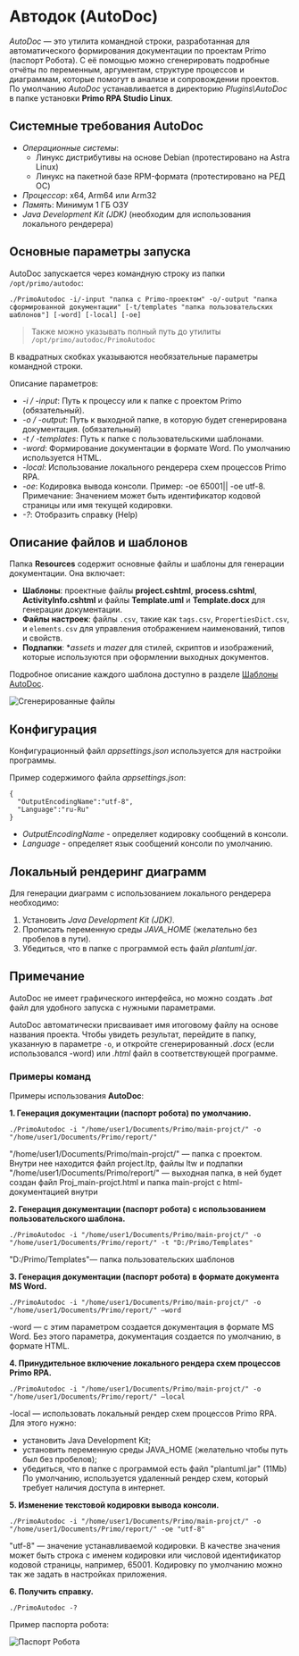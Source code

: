 # Автодок (AutoDoc)

*AutoDoc* — это утилита командной строки, разработанная для автоматического формирования документации по проектам Primo (паспорт Робота).
С её помощью можно сгенерировать подробные отчёты по переменным, аргументам, структуре процессов и диаграммам, которые помогут в анализе и сопровождении проектов.
По умолчанию *AutoDoc* устанавливается в директорию *Plugins\AutoDoc* в папке установки **Primo RPA Studio Linux**.

## Системные требования AutoDoc

- *Операционные системы*:
  - Линукс дистрибутивы на основе Debian (протестировано на Astra Linux)
  - Линукс на пакетной базе RPM-формата (протестировано на РЕД OC)
- *Процессор*: x64, Arm64 или Arm32
- *Память*: Минимум 1 ГБ ОЗУ
- *Java Development Kit (JDK)* (необходим для использования локального рендерера)


## Основные параметры запуска

AutoDoc запускается через командную строку из папки `/opt/primo/autodoc`:

```
./PrimoAutodoc -i/-input "папка с Primo-проектом" -o/-output "папка сформированной документации" [-t/templates "папка пользовательских шаблонов"] [-word] [-local] [-oe]
```
>Также можно указывать полный путь до утилиты `/opt/primo/autodoc/PrimoAutodoc`

В квадратных скобках указываются необязательные параметры командной строки.

Описание параметров:
- *-i / -input*: Путь к процессу или к папке с проектом Primo (обязательный).
- *-o / -output*: Путь к выходной папке, в которую будет сгенерирована документация. (обязательный)
- *-t / -templates*: Путь к папке с пользовательскими шаблонами.
- *-word*: Формирование документации в формате Word. По умолчанию используется HTML.
- *-local*: Использование локального рендерера схем процессов Primo RPA.
- *-oe*: Кодировка вывода консоли. Пример: -oe 65001|| -oe utf-8. Примечание: Значением может быть идентификатор кодовой страницы или имя текущей кодировки.
- *-?*: Отобразить справку (Help)


## Описание файлов и шаблонов

Папка **Resources** содержит основные файлы и шаблоны для генерации документации. Она включает:

- **Шаблоны**: проектные файлы **project.cshtml**, **process.cshtml**, **ActivityInfo.cshtml** и файлы **Template.uml** и **Template.docx** для генерации документации.
- **Файлы настроек**: файлы `.csv`, такие как `tags.csv`, `PropertiesDict.csv`, и `elements.csv` для управления отображением наименований, типов и свойств.
- **Подпапки**: **assets* и *mazer* для стилей, скриптов и изображений, которые используются при оформлении выходных документов.

Подробное описание каждого шаблона доступно в разделе [Шаблоны AutoDoc](https://docs.primo-rpa.ru/primo-rpa/primo-rpa-studio/tools/autodoc/autodoc_templ_all).

![Сгенерированные файлы](../../../.gitbook/assets1/autodoc_files.png)

## Конфигурация

Конфигурационный файл *appsettings.json* используется для настройки программы.

Пример содержимого файла *appsettings.json*:

```
{
  "OutputEncodingName":"utf-8",
  "Language":"ru-Ru"
}
```

- *OutputEncodingName* - определяет кодировку сообщений в консоли.
- *Language* - определяет язык сообщений консоли по умолчанию.

## Локальный рендеринг диаграмм

Для генерации диаграмм с использованием локального рендерера необходимо:
1. Установить *Java Development Kit (JDK)*.
2. Прописать переменную среды *JAVA_HOME* (желательно без пробелов в пути).
3. Убедиться, что в папке с программой есть файл *plantuml.jar*.

## Примечание

AutoDoc не имеет графического интерфейса, но можно создать *.bat* файл для удобного запуска с нужными параметрами.

AutoDoc автоматически присваивает имя итоговому файлу на основе названия проекта.
Чтобы увидеть результат, перейдите в папку, указанную в параметре `-o`, и откройте сгенерированный *.docx* (если использовался -word) или *.html* файл в соответствующей программе.

### Примеры команд

Примеры использования **AutoDoc**:

**1. Генерация документации (паспорт робота) по умолчанию.**

```
./PrimoAutodoc -i "/home/user1/Documents/Primo/main-projct/" -o "/home/user1/Documents/Primo/report/"
```
"/home/user1/Documents/Primo/main-projct/" — папка с проектом. Внутри нее находится файл project.ltp, файлы ltw и подпапки
"/home/user1/Documents/Primo/report/" — выходная папка, в ней будет создан файл Proj_main-projct.html и папка main-projct с html-документацией внутри

**2. Генерация документации (паспорт робота) с использованием пользовательского шаблона.**

```
./PrimoAutodoc -i "/home/user1/Documents/Primo/main-projct/" -o "/home/user1/Documents/Primo/report/" -t "D:/Primo/Templates"
```
"D:/Primo/Templates"— папка пользовательских шаблонов

**3. Генерация документации (паспорт робота) в формате документа MS Word.**

```
./PrimoAutodoc -i "/home/user1/Documents/Primo/main-projct/" -o "/home/user1/Documents/Primo/report/" –word
```
-word — с этим параметром создается документация в формате MS Word. Без этого параметра, документация создается по умолчанию, в формате HTML.

**4. Принудительное включение локального рендера схем процессов Primo RPA.**

```
./PrimoAutodoc -i "/home/user1/Documents/Primo/main-projct/" -o "/home/user1/Documents/Primo/report/" –local
```
-local — использовать локальный рендер схем процессов Primo RPA.
Для этого нужно:
 - установить Java Development Kit;
 - установить переменную среды JAVA_HOME (желательно чтобы путь был без пробелов);
 - убедиться, что в папке с программой есть файл "plantuml.jar" (11Mb)
По умолчанию, используется удаленный рендер схем, который требует наличия доступа в интернет.

**5. Изменение текстовой кодировки вывода консоли.**

```
./PrimoAutodoc -i "/home/user1/Documents/Primo/main-projct/" -o "/home/user1/Documents/Primo/report/" -oe "utf-8"
```
"utf-8" — значение устанавливаемой кодировки. В качестве значения может быть строка с именем кодировки или числовой идентификатор кодовой страницы, например, 65001. Кодировку по умолчанию можно так же задать в настройках приложения.

**6. Получить справку.**

```
./PrimoAutodoc -?
```

Пример паспорта робота:

   ![Паспорт Робота](../../../.gitbook/assets1/autodoc_ready.png)

